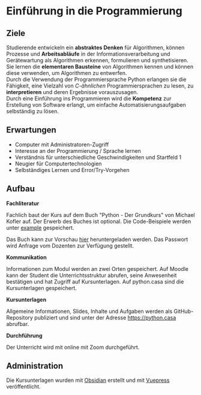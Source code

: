 # Einführung in die Programmierung

## Ziele

Studierende entwickeln ein **abstraktes Denken** für Algorithmen, können Prozesse und **Arbeitsabläufe** in der Informationsverarbeitung und Gerätewartung als Algorithmen erkennen, formulieren und synthetisieren.  
Sie lernen die **elementaren Bausteine** von Algorithmen kennen und können diese verwenden, um Algorithmen zu entwerfen.  
Durch die Verwendung der Programmiersprache Python erlangen sie die Fähigkeit, eine Vielzahl von *C-ähnlichen* Programmiersprachen zu lesen, zu
**interpretieren** und deren Ergebnisse vorauszusagen.  
Durch eine Einführung ins Programmieren wird die **Kompetenz** zur Erstellung von Software erlangt, um einfache Automatisierungsaufgaben selbständig zu lösen.

## Erwartungen

* Computer mit Administratoren-Zugriff
* Interesse an der Programmierung / Sprache lernen
* Verständnis für unterschiedliche Geschwindigkeiten und Startfeld 1
* Neugier für Computertechnologien
* Selbständiges Lernen und Error/Try-Vorgehen

## Aufbau

**Fachliteratur**

Fachlich baut der Kurs auf dem Buch "Python - Der Grundkurs" von Michael Kofler auf.  Der Erwerb des Buches ist optional. Die Code-Beispiele werden unter [example](example/readme.md) gespeichert.

Das Buch kann zur Vorschau [hier](https://janikv.cloud/s/x362ERYZp6kL3Gb) heruntergeladen werden. Das Passwort wird Anfrage vom Dozenten zur Verfügung gestellt.

**Kommunikation**

Informationen zum Modul werden an zwei Orten gespeichert. Auf Moodle kann der Student die Unterrichtsstruktur abrufen, seine Anwesenheit bestätigen und hat Zugriff auf Kursunterlagen. Auf python.casa sind die Kursunterlagen gespeichert.

**Kursunterlagen**

Allgemeine Informationen, Slides, Inhalte und Aufgaben werden als GitHub-Repository publiziert und sind unter der Adresse https://python.casa abrufbar.

**Durchführung**

Der Unterricht wird mit online mit Zoom durchgeführt.

## Administration

Die Kursunterlagen wurden mit [Obsidian]() erstellt und mit [Vuepress]() veröffentlicht.